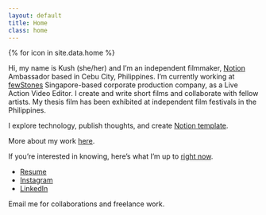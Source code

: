 ```yaml
---
layout: default
title: Home
class: home
---
```


{% for icon in site.data.home %}

Hi, my name is Kush (she/her) and I’m an independent filmmaker, [Notion](https://www.notion.so/product) Ambassador based in Cebu City, Philippines. 
I’m currently working at [fewStones](https://fewstones.com/) Singapore-based corporate production company, as a Live Action Video Editor. 
I create and write short films and collaborate with fellow artists. My thesis film has been exhibited at independent 
film festivals in the Philippines. 

I explore technology, publish thoughts, and create [Notion template](https://krabf.gumroad.com). 

More about my work [here](/work).

If you’re interested in knowing, here’s what I’m up to [right now](/now).

- [Resume](https://read.cv/krabf)
- [Instagram](https://www.instagram.com/krabf/)
- [LinkedIn](https://www.linkedin.com/in/kushaiahfelisilda/)

Email me for collaborations and freelance work.
